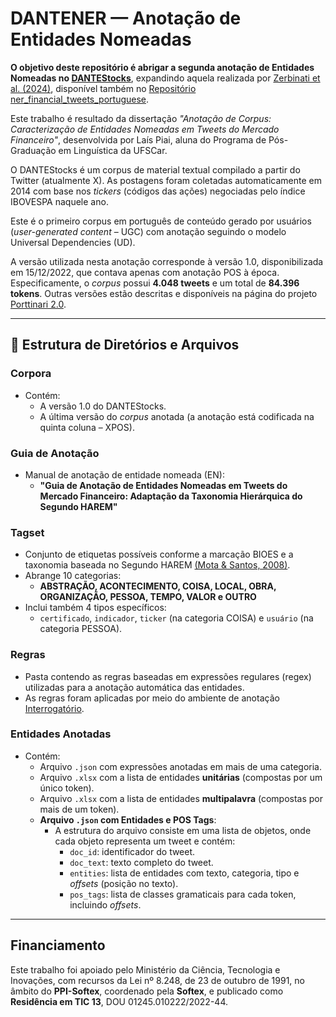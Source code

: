 # DANTENER — Anotação de Entidades Nomeadas

**O objetivo deste repositório é abrigar a segunda anotação de Entidades Nomeadas no [DANTEStocks](https://sol.sbc.org.br/index.php/stil/article/view/17813/17647)**, expandindo aquela realizada por [Zerbinati et al. (2024)](https://aclanthology.org/2024.propor-1.28/), disponível também no [Repositório ner_financial_tweets_portuguese](https://github.com/mzerbinatti/ner_financial_tweets_portuguese).

Este trabalho é resultado da dissertação *"Anotação de Corpus: Caracterização de Entidades Nomeadas em Tweets do Mercado Financeiro"*, desenvolvida por Laís Piai, aluna do Programa de Pós-Graduação em Linguística da UFSCar.

O DANTEStocks é um corpus de material textual compilado a partir do Twitter (atualmente X). As postagens foram coletadas automaticamente em 2014 com base nos *tickers* (códigos das ações) negociadas pelo índice IBOVESPA naquele ano.

Este é o primeiro corpus em português de conteúdo gerado por usuários (*user-generated content* – UGC) com anotação seguindo o modelo Universal Dependencies (UD).

A versão utilizada nesta anotação corresponde à versão 1.0, disponibilizada em 15/12/2022, que contava apenas com anotação POS à época. Especificamente, o *corpus* possui **4.048 tweets** e um total de **84.396 tokens**. Outras versões estão descritas e disponíveis na página do projeto [Porttinari 2.0](https://sites.google.com/icmc.usp.br/poetisa/porttinari-2-0).

---

## 📁 Estrutura de Diretórios e Arquivos

### **Corpora**
- Contém:
  - A versão 1.0 do DANTEStocks.
  - A última versão do *corpus* anotada (a anotação está codificada na quinta coluna – XPOS).

### **Guia de Anotação**
- Manual de anotação de entidade nomeada (EN):
  - **"Guia de Anotação de Entidades Nomeadas em Tweets do Mercado Financeiro: Adaptação da Taxonomia Hierárquica do Segundo HAREM"**

### **Tagset**
- Conjunto de etiquetas possíveis conforme a marcação BIOES e a taxonomia baseada no Segundo HAREM [(Mota & Santos, 2008)](https://www.linguateca.pt/LivroSegundoHAREM/).
- Abrange 10 categorias:
  - **ABSTRAÇÃO, ACONTECIMENTO, COISA, LOCAL, OBRA, ORGANIZAÇÃO, PESSOA, TEMPO, VALOR e OUTRO**
- Inclui também 4 tipos específicos:
  - `certificado`, `indicador`, `ticker` (na categoria COISA) e `usuário` (na categoria PESSOA).

### **Regras**
- Pasta contendo as regras baseadas em expressões regulares (regex) utilizadas para a anotação automática das entidades.
- As regras foram aplicadas por meio do ambiente de anotação [Interrogatório](https://github.com/alvelvis/Interrogat-rio).

### **Entidades Anotadas**
- Contém:
  - Arquivo `.json` com expressões anotadas em mais de uma categoria.
  - Arquivo `.xlsx` com a lista de entidades **unitárias** (compostas por um único token).
  - Arquivo `.xlsx` com a lista de entidades **multipalavra** (compostas por mais de um token).
  - **Arquivo `.json` com Entidades e POS Tags**:
    - A estrutura do arquivo consiste em uma lista de objetos, onde cada objeto representa um tweet e contém:
      - `doc_id`: identificador do tweet.
      - `doc_text`: texto completo do tweet.
      - `entities`: lista de entidades com texto, categoria, tipo e *offsets* (posição no texto).
      - `pos_tags`: lista de classes gramaticais para cada token, incluindo *offsets*.

---

## Financiamento

Este trabalho foi apoiado pelo Ministério da Ciência, Tecnologia e Inovações, com recursos da Lei nº 8.248, de 23 de outubro de 1991, no âmbito do **PPI-Softex**, coordenado pela **Softex**, e publicado como **Residência em TIC 13**, DOU 01245.010222/2022-44.

